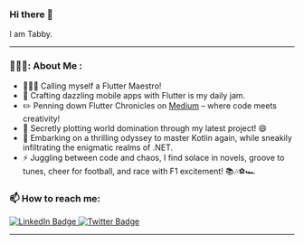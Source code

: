 ### Hi there 👋 
I am Tabby.

---

### 👩🏽‍💻: About Me :
- 👩🏽‍💻 Calling myself a Flutter Maestro!
- 💙 Crafting dazzling mobile apps with Flutter is my daily jam.
- ✏️ Penning down Flutter Chronicles on <a href="https://medium.com/@GeekoutwithTabby">Medium</a> – where code meets creativity!
- 🔭 Secretly plotting world domination through my latest project! 😄
- 🌱 Embarking on a thrilling odyssey to master Kotlin again, while sneakily infiltrating the enigmatic realms of .NET.
- ⚡ Juggling between code and chaos, I find solace in novels, groove to tunes, cheer for football, and race with F1 excitement! 📚🎶⚽🏎️

### 📫 How to reach me:

<div id="badges">
  <a href="https://www.linkedin.com/in/tabitha-mutinda/">
    <img src="https://img.shields.io/badge/LinkedIn-blue?style=for-the-badge&logo=linkedin&logoColor=white" alt="LinkedIn Badge"/>
  </a>
  <a href="https://twitter.com/TabithaMutinda4">
    <img src="https://img.shields.io/badge/Twitter-blue?style=for-the-badge&logo=twitter&logoColor=white" alt="Twitter Badge"/>
  </a>
</div>

---

<!---
TabbyMutinda/TabbyMutinda is a ✨ special ✨ repository because its `README.md` (this file) appears on your GitHub profile.
You can click the Preview link to take a look at your changes.
--->
